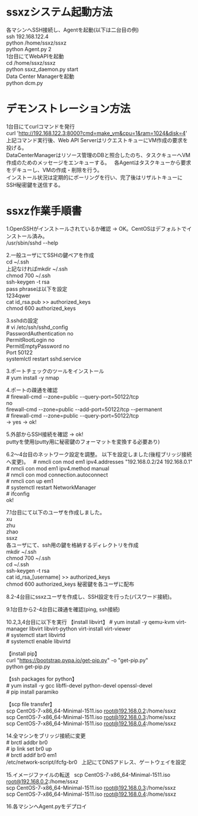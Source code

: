 # ssxzシステム起動方法  
各マシンへSSH接続し、Agentを起動(以下は二台目の例)  
ssh 192.168.122.4  
python /home/ssxz/ssxz  
python Agent.py 2  
1台目にてWebAPIを起動  
cd /home/ssxz/ssxz  
python ssxz_daemon.py start  
Data Center Managerを起動  
python dcm.py  

# デモンストレーション方法  
1台目にてcurlコマンドを発行  
curl 'http://192.168.122.3:8000?cmd=make_vm&cpu=1&ram=1024&disk=4'  
上記コマンド実行後、Web API ServerはリクエストキューにVM作成の要求を投げる。  
DataCenterManagerはリソース管理のDBと照合したのち、タスクキューへVM作成のためのメッセージをエンキューする。  
各Agentはタスクキューから要求をデキューし、VMの作成・削除を行う。  
インストール状況は定期的にポーリングを行い、完了後はリザルトキューにSSH秘密鍵を送信する。  

# ssxz作業手順書  
  
1.OpenSSHがインストールされているか確認 -> OK。CentOSはデフォルトでインストール済み。  
/usr/sbin/sshd --help  
  
2.一般ユーザにてSSHの鍵ペアを作成  
cd ~/.ssh  
上記なければmkdir ~/.ssh  
chmod 700 ~/.ssh  
ssh-keygen -t rsa  
pass phraseは以下を設定  
1234qwer  
cat id_rsa.pub >> authorized_keys  
chmod 600 authorized_keys  
  
3.sshdの設定  
\# vi /etc/ssh/sshd_config  
PasswordAuthentication no  
PermitRootLogin no  
PermitEmptyPassword no  
Port 50122  
systemlctl restart sshd.service  
  
3.ポートチェックのツールをインストール  
\# yum install -y nmap  
  
4.ポートの疎通を確認  
\# firewall-cmd --zone=public --query-port=50122/tcp  
no  
firewall-cmd --zone=public --add-port=50122/tcp --permanent  
\# firewall-cmd --zone=public --query-port=50122/tcp  
-> yes -> ok!  
  
5.外部からSSH接続を確認 -> ok!  
puttyを使用(putty用に秘密鍵のフォーマットを変換する必要あり)  
  
6.2～4台目のネットワーク設定を調整。 
以下を設定しました(後程ブリッジ接続へ変更)。  
\# nmcli con mod em1 ipv4.addresses "192.168.0.2/24 192.168.0.1"  
\# nmcli con mod em1 ipv4.method manual  
\# nmcli con mod connection.autoconnect  
\# nmcli con up em1  
\# systemctl restart NetworkManager  
\# ifconfig  
ok!  
  
7.1台目にて以下のユーザを作成しました。  
xu  
zhu  
zhao  
ssxz  
各ユーザにて、ssh用の鍵を格納するディレクトリを作成  
mkdir ~/.ssh  
chmod 700 ~/.ssh  
cd ~/.ssh  
ssh-keygen -t rsa  
cat id_rsa_[username] >> authorized_keys  
chmod 600 authorized_keys
秘密鍵を各ユーザに配布

8.2-4台目にssxzユーザを作成し、SSH設定を行った(パスワード接続)。  
  
9.1台目から2-4台目に疎通を確認(ping, ssh接続)  
  
10.2,3,4台目に以下を実行
【install libvirt】
\# yum install -y qemu-kvm virt-manager libvirt libvirt-python virt-install virt-viewer  
\# systemctl start libvirtd  
\# systemctl enable libvirtd  
  
【install pip】  
curl "https://bootstrap.pypa.io/get-pip.py" -o "get-pip.py"  
python get-pip.py  
  
【ssh packages for python】  
\# yum install -y gcc libffi-devel python-devel openssl-devel  
\# pip install paramiko  
  
【scp file transfer】  
scp CentOS-7-x86_64-Minimal-1511.iso root@192.168.0.2:/home/ssxz  
scp CentOS-7-x86_64-Minimal-1511.iso root@192.168.0.3:/home/ssxz  
scp CentOS-7-x86_64-Minimal-1511.iso root@192.168.0.4:/home/ssxz  
  
14.全マシンをブリッジ接続に変更  
\# brctl addbr br0  
\# ip link set br0 up  
\# brctl addif br0 em1  
/etc/network-script/ifcfg-br0  
上記にてDNSアドレス、ゲートウェイを設定
  
15.イメージファイルの転送  
scp CentOS-7-x86_64-Minimal-1511.iso root@192.168.0.2:/home/ssxz  
scp CentOS-7-x86_64-Minimal-1511.iso root@192.168.0.3:/home/ssxz  
scp CentOS-7-x86_64-Minimal-1511.iso root@192.168.0.4:/home/ssxz  
  
16.各マシンへAgent.pyをデプロイ
